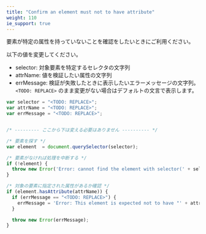 ```yaml
---
title: "Confirm an element must not to have attribute"
weight: 110
ie_support: true
---
```


要素が特定の属性を持っていないことを確認をしたいときにご利用ください。

以下の値を変更してください。

- selector: 対象要素を特定するセレクタの文字列
- attrName: 値を検証したい属性の文字列
- errMessage: 検証が失敗したときに表示したいエラーメッセージの文字列。`<TODO: REPLACE>` のまま変更がない場合はデフォルトの文言で表示します。

```js
var selector = "<TODO: REPLACE>";
var attrName = "<TODO: REPLACE>";
var errMessage = "<TODO: REPLACE>";


/* --------- ここから下は変える必要はありません ---------- */

/* 要素を探す */
var element  = document.querySelector(selector);

/* 要素がなければ処理を中断する */
if (!element) {
  throw new Error('Error: cannot find the element with selector(' + selector + ').');
}

/* 対象の要素に指定された属性があるか確認 */
if (element.hasAttribute(attrName)) {
  if (errMessage == "<TODO: REPLACE>") {
    errMessage = 'Error: This element is expected not to have "' + attrName + '", but it does.';
  }

  throw new Error(errMessage);
}

```
